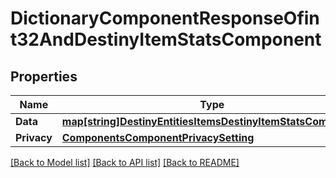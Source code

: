 # DictionaryComponentResponseOfint32AndDestinyItemStatsComponent

## Properties
Name | Type | Description | Notes
------------ | ------------- | ------------- | -------------
**Data** | [**map[string]DestinyEntitiesItemsDestinyItemStatsComponent**](Destiny.Entities.Items.DestinyItemStatsComponent.md) |  | [optional] 
**Privacy** | [**ComponentsComponentPrivacySetting**](Components.ComponentPrivacySetting.md) |  | [optional] 

[[Back to Model list]](../README.md#documentation-for-models) [[Back to API list]](../README.md#documentation-for-api-endpoints) [[Back to README]](../README.md)


